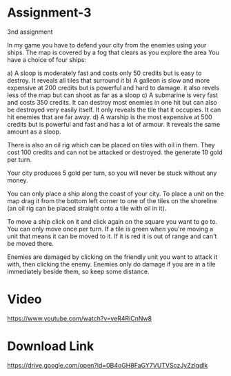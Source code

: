 # Assignment-3
3nd assignment

In my game you have to defend your city from the enemies using your ships. The map is covered by a fog that clears as you explore the area
You have a choice of four ships:

a) A sloop is moderately fast and costs only 50 credits but is easy to destroy. It reveals all tiles that surround it
b) A galleon is slow and more expensive at 200 credits but is powerful and hard to damage. it also revels less of the map but can shoot as far as a sloop
c) A submarine is very fast and costs 350 credits. It can destroy most enemies in one hit but can also be destroyed very easily itself. It only reveals the tile that it occupies. It can hit enemies that are far away.
d) A warship is the most expensive at 500 credits but is powerful and fast and has a lot of armour. It reveals the same amount as a sloop.

There is also an oil rig which can be placed on tiles with oil in them. They cost 100 credits and can not be attacked or destroyed. the generate 10 gold per turn.

Your city produces 5 gold per turn, so you will never be stuck without any money.

You can only place a ship along the coast of your city.
To place a unit on the map drag it from the bottom left corner to one of the tiles on the shoreline (an oil rig can be placed straight onto a tile with oil in it).

To move a ship click on it and click again on the square you want to go to. You can only move once per turn.
If a tile is green when you're moving a unit that means it can be moved to it. If it is red it is out of range and can't be moved there.

Enemies are damaged by clicking on the friendly unit you want to attack it with, then clicking the enemy.
Enemies only do damage if you are in a tile immediately beside them, so keep some distance.

# Video
https://www.youtube.com/watch?v=veR4RiCnNw8

# Download Link
https://drive.google.com/open?id=0B4oGH8FaGY7VUTVSczJyZzlqdlk


